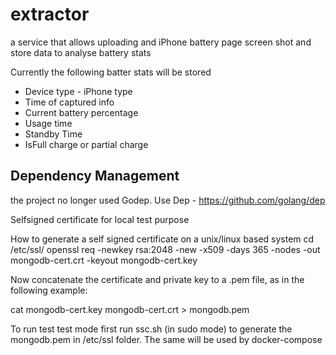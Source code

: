 # extractor

a service that allows uploading and iPhone battery page screen shot and store data to analyse battery stats

Currently the following batter stats will be stored

* Device type - iPhone type
* Time of captured info
* Current battery percentage
* Usage time
* Standby Time
* IsFull charge or partial charge

Dependency Management
----

the project no longer used Godep. Use Dep - https://github.com/golang/dep

Selfsigned certificate for local test purpose

 How to generate a self signed certificate on a unix/linux based system
 cd /etc/ssl/
 openssl req -newkey rsa:2048 -new -x509 -days 365 -nodes -out mongodb-cert.crt -keyout mongodb-cert.key
 
 Now concatenate the certificate and private key to a .pem file, as in the following example:
 
 cat mongodb-cert.key mongodb-cert.crt > mongodb.pem
 
 To run test test mode first run ssc.sh (in sudo mode) to generate the mongodb.pem in /etc/ssl folder.
 The same will be used by docker-compose